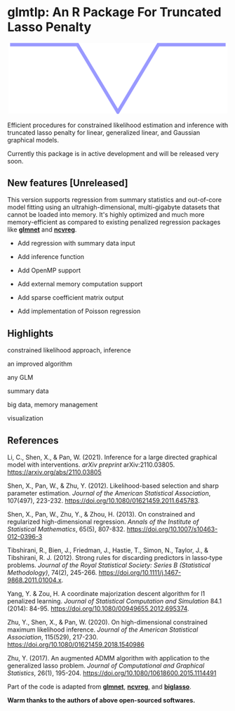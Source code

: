 # **glmtlp**: An R Package For Truncated Lasso Penalty

<p align="center">
  <img src="GLMTLP.png" alt="glmtlp" width="500"/>
</p>

Efficient procedures for constrained likelihood estimation and inference with truncated lasso penalty for linear, generalized linear, and Gaussian graphical models. 

Currently this package is in active development and will be released very soon.
## New features [Unreleased]

This version supports regression from summary statistics and out-of-core model fitting using an ultrahigh-dimensional, multi-gigabyte datasets that cannot be loaded into memory. It's highly optimized and much more memory-efficient as compared to existing penalized regression packages like [**glmnet**](https://github.com/cran/glmnet) and [**ncvreg**](https://github.com/pbreheny/ncvreg/). 

- Add regression with summary data input

- Add inference function

- Add OpenMP support

- Add external memory computation support

- Add sparse coefficient matrix output

- Add implementation of Poisson regression

## Highlights

constrained likelihood approach, inference

an improved algorithm 

any GLM

summary data

big data, memory management

visualization



## References

Li, C., Shen, X., & Pan, W. (2021). Inference for a large directed graphical model with interventions. *arXiv preprint* arXiv:2110.03805. <https://arxiv.org/abs/2110.03805>

Shen, X., Pan, W., & Zhu, Y. (2012). Likelihood-based selection and sharp parameter estimation. *Journal of the American Statistical Association*, 107(497), 223-232. <https://doi.org/10.1080/01621459.2011.645783>.

Shen, X., Pan, W., Zhu, Y., & Zhou, H. (2013). On constrained and regularized high-dimensional regression. *Annals of the Institute of Statistical Mathematics*, 65(5), 807-832. <https://doi.org/10.1007/s10463-012-0396-3>

Tibshirani, R., Bien, J., Friedman, J., Hastie, T., Simon, N., Taylor, J., & Tibshirani, R. J. (2012). Strong rules for discarding predictors in lasso‐type problems. *Journal of the Royal Statistical Society: Series B (Statistical Methodology)*, 74(2), 245-266. <https://doi.org/10.1111/j.1467-9868.2011.01004.x>.

Yang, Y. & Zou, H. A coordinate majorization descent algorithm for l1 penalized learning. *Journal of Statistical Computation and Simulation* 84.1 (2014): 84-95. <https://doi.org/10.1080/00949655.2012.695374>.

Zhu, Y., Shen, X., & Pan, W. (2020). On high-dimensional constrained maximum likelihood inference. *Journal of the American Statistical Association*, 115(529), 217-230. <https://doi.org/10.1080/01621459.2018.1540986>

Zhu, Y. (2017). An augmented ADMM algorithm with application to the generalized lasso problem. *Journal of Computational and Graphical Statistics*, 26(1), 195-204. <https://doi.org/10.1080/10618600.2015.1114491>

Part of the code is adapted from [**glmnet**](https://github.com/cran/glmnet), [**ncvreg**](https://github.com/pbreheny/ncvreg/), and [**biglasso**](https://github.com/YaohuiZeng/biglasso).

**Warm thanks to the authors of above open-sourced softwares.**